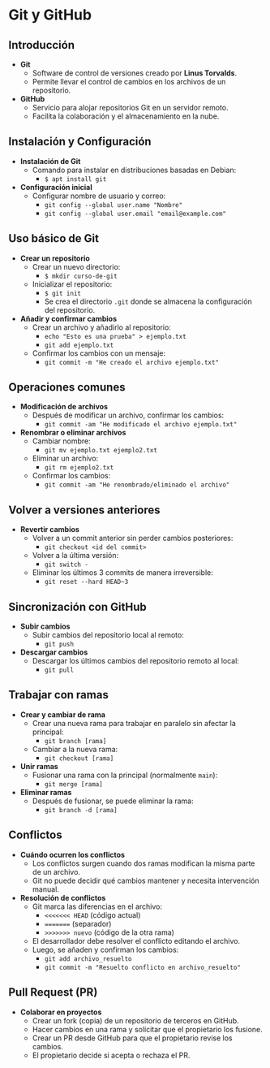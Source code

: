 # Git y GitHub
## Introducción
- **Git**
  - Software de control de versiones creado por **Linus Torvalds**.
  - Permite llevar el control de cambios en los archivos de un repositorio.
- **GitHub**
  - Servicio para alojar repositorios Git en un servidor remoto.
  - Facilita la colaboración y el almacenamiento en la nube.

## Instalación y Configuración
- **Instalación de Git**
  - Comando para instalar en distribuciones basadas en Debian:
    - `$ apt install git`
- **Configuración inicial**
  - Configurar nombre de usuario y correo:
    - `git config --global user.name "Nombre"`
    - `git config --global user.email "email@example.com"`

## Uso básico de Git
- **Crear un repositorio**
  - Crear un nuevo directorio:
    - `$ mkdir curso-de-git`
  - Inicializar el repositorio:
    - `$ git init`
    - Se crea el directorio `.git` donde se almacena la configuración del repositorio.
- **Añadir y confirmar cambios**
  - Crear un archivo y añadirlo al repositorio:
    - `echo "Esto es una prueba" > ejemplo.txt`
    - `git add ejemplo.txt`
  - Confirmar los cambios con un mensaje:
    - `git commit -m "He creado el archivo ejemplo.txt"`

## Operaciones comunes
- **Modificación de archivos**
  - Después de modificar un archivo, confirmar los cambios:
    - `git commit -am "He modificado el archivo ejemplo.txt"`
- **Renombrar o eliminar archivos**
  - Cambiar nombre:
    - `git mv ejemplo.txt ejemplo2.txt`
  - Eliminar un archivo:
    - `git rm ejemplo2.txt`
  - Confirmar los cambios:
    - `git commit -am "He renombrado/eliminado el archivo"`

## Volver a versiones anteriores
- **Revertir cambios**
  - Volver a un commit anterior sin perder cambios posteriores:
    - `git checkout <id del commit>`
  - Volver a la última versión:
    - `git switch -`
  - Eliminar los últimos 3 commits de manera irreversible:
    - `git reset --hard HEAD~3`

## Sincronización con GitHub
- **Subir cambios**
  - Subir cambios del repositorio local al remoto:
    - `git push`
- **Descargar cambios**
  - Descargar los últimos cambios del repositorio remoto al local:
    - `git pull`

## Trabajar con ramas
- **Crear y cambiar de rama**
  - Crear una nueva rama para trabajar en paralelo sin afectar la principal:
    - `git branch [rama]`
  - Cambiar a la nueva rama:
    - `git checkout [rama]`
- **Unir ramas**
  - Fusionar una rama con la principal (normalmente `main`):
    - `git merge [rama]`
- **Eliminar ramas**
  - Después de fusionar, se puede eliminar la rama:
    - `git branch -d [rama]`

## Conflictos
- **Cuándo ocurren los conflictos**
  - Los conflictos surgen cuando dos ramas modifican la misma parte de un archivo.
  - Git no puede decidir qué cambios mantener y necesita intervención manual.
- **Resolución de conflictos**
  - Git marca las diferencias en el archivo:
    - `<<<<<<< HEAD` (código actual)
    - `=======` (separador)
    - `>>>>>>> nuevo` (código de la otra rama)
  - El desarrollador debe resolver el conflicto editando el archivo.
  - Luego, se añaden y confirman los cambios:
    - `git add archivo_resuelto`
    - `git commit -m "Resuelto conflicto en archivo_resuelto"`

## Pull Request (PR)
- **Colaborar en proyectos**
  - Crear un fork (copia) de un repositorio de terceros en GitHub.
  - Hacer cambios en una rama y solicitar que el propietario los fusione.
  - Crear un PR desde GitHub para que el propietario revise los cambios.
  - El propietario decide si acepta o rechaza el PR.
